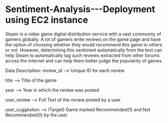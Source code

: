 # Sentiment-Analysis---Deployment using EC2 instance
Steam is a video game digital distribution service with a vast community of gamers globally. A lot of gamers write reviews on the game page and have the option of choosing whether they would recommend this game to others or not. However, determining this sentiment automatically from the text can help Steam to automatically tag such reviews extracted from other forums across the internet and can help them better judge the popularity of games.  


Data Description:
review_id --> Unique ID for each review

title --> Title of the game

year --> Year in which the review was posted

user_review --> Full Text of the review posted by a user

user_suggestion --> (Target) Game marked Recommended(1) and Not Recommended(0) by the user
